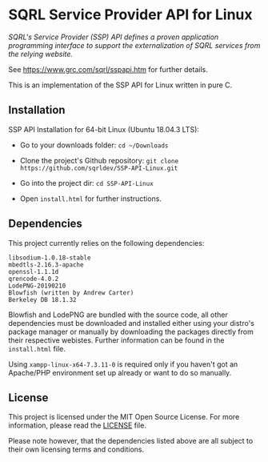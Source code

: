# SQRL Service Provider API for Linux

*SQRL's Service Provider (SSP) API defines a proven application programming interface to support the externalization of SQRL services from the relying website.*

See https://www.grc.com/sqrl/sspapi.htm for further details.

This is an implementation of the SSP API for Linux written in pure C.

## Installation

SSP API Installation for 64-bit Linux (Ubuntu 18.04.3 LTS):
* Go to your downloads folder: 
 `cd ~/Downloads`

* Clone the project's Github repository:
`git clone https://github.com/sqrldev/SSP-API-Linux.git`

* Go into the project dir: 
 `cd SSP-API-Linux`

* Open `install.html` for further instructions.

## Dependencies

This project currently relies on the following dependencies:

    libsodium-1.0.18-stable
    mbedtls-2.16.3-apache
    openssl-1.1.1d
    qrencode-4.0.2
    LodePNG-20190210
    Blowfish (written by Andrew Carter)
    Berkeley DB 18.1.32
    
Blowfish and LodePNG are bundled with the source code, all other dependencies must be downloaded and installed either using your distro's package manager or manually by downloading the packages directly from their respective webistes. Further information can be found in the `install.html` file.

Using `xampp-linux-x64-7.3.11-0` is required only if you haven't got an Apache/PHP environment set up already or want to do so manually.

## License

This project is licensed under the MIT Open Source License.
For more information, please read the <a href="LICENSE">LICENSE</a> file.

Please note however, that the dependencies listed above are all subject to their own licensing terms and conditions.
